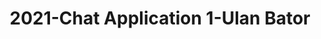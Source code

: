 ---
schema: default
title: 2021-Chat Application 1-Ulan Bator
organization: Unitn
notes: The Wenet Chat Application 1 project was based on a chatbot that collected
  questions and answers from university students in Italy, Denmark, Paraguay, the
  United Kingdom, and Mongolia. It was conducted in March and June 2021 to improve
  the knowledge about students' lives to promote the design of better and more targeted
  technology and support tools for students. It was a European Union WeNet Horizon
  2020-funded project with the overall goal of developing a diversity-aware, machine-mediated
  paradigm for social interactions. Data was collected with a Telegram App and the
  i-Log Application. Some of the data collected included the respondent’s career information
  (department, study course, study year,) and demographics (age, gender…). Questions
  were sent on the Telegram App and user answers were recorded, the i-Log App recorded
  sensor data (such as location, accelerometer…) from the user device. This data was
  collected in three phases, the first phase entailed interacting with the Telegram
  App Ask4Help, and sensor data was also collected during this phase. The second phase
  involved respondents answering a questionnaire, and in the third phase, they participated
  in a focus group to provide feedback.
resources:
- name: 2021-Chatbot1-technical_report
  url: >-
    https://drive.google.com/file/d/1m3_2X4b3gv-9tQS45FBCG7IJiVyeHgW3/view?usp=sharing
  format: PDF
license: >-
  ./../../resources/2023LivePeopleLicense.html
dataset_name: Chat Application 1
location: Ulan-Bator (Mongolia)
latitude_map: 47.92
longitude_map: 106.9
start_date: 2021-03-12
end_date: 2021-03-28
dataset_type: Sensors, <a 
  href="https://datascientiafoundation.github.io/LivePeople/datasets/2021-CH1-Ulan%20Bator-Diachronic-Interactions/">
  Diachronic-Interactions</a>, <a 
  href="https://datascientiafoundation.github.io/LivePeople/datasets/2021-CH1-Ulan%20Bator-Synchronic-Interactions/">
  Synchronic-Interactions</a>
sensor_type: <a 
  href="https://datascientiafoundation.github.io/LivePeople/datasets/2021-CH1-Ulan%20Bator-App-usage/">
  App-usage</a>, <a 
  href="https://datascientiafoundation.github.io/LivePeople/datasets/2021-CH1-Ulan%20Bator-Position/">
  Position</a>,  <a 
  href="https://datascientiafoundation.github.io/LivePeople/datasets/2021-CH1-Ulan%20Bator-Connectivity/">
  Connectivity</a>, <a 
  href="https://datascientiafoundation.github.io/LivePeople/datasets/2021-CH1-Ulan%20Bator-Motion/">
  Motion</a>,  <a 
  href="https://datascientiafoundation.github.io/LivePeople/datasets/2021-CH1-Ulan%20Bator-Diachronic-Interactions/">
  Diachronic-Interactions</a>, <a 
  href="https://datascientiafoundation.github.io/LivePeople/datasets/2021-CH1-Ulan%20Bator-Synchronic-Interactions/">
size: 22 MB
dataset_format: parquet
other_format: csv
number_participants: 24
language: English
collection_name: ChatApplication1
project_url: <a 
  href="https://ds.datascientia.eu/community/public/projects/04250568-f8ed-4e99-a45b-b5058638587b">https://ds.datascientia.eu/community/public/projects/04250568-f8ed-4e99-a45b-b5058638587b</a>
category:
- Project
domain: Digital University
5_stars: 3
publication_date: 2023-04-18
identifier: 005.AAAE.AAB.**
request_contact: datadistribution.knowdive@unitn.it
--- 